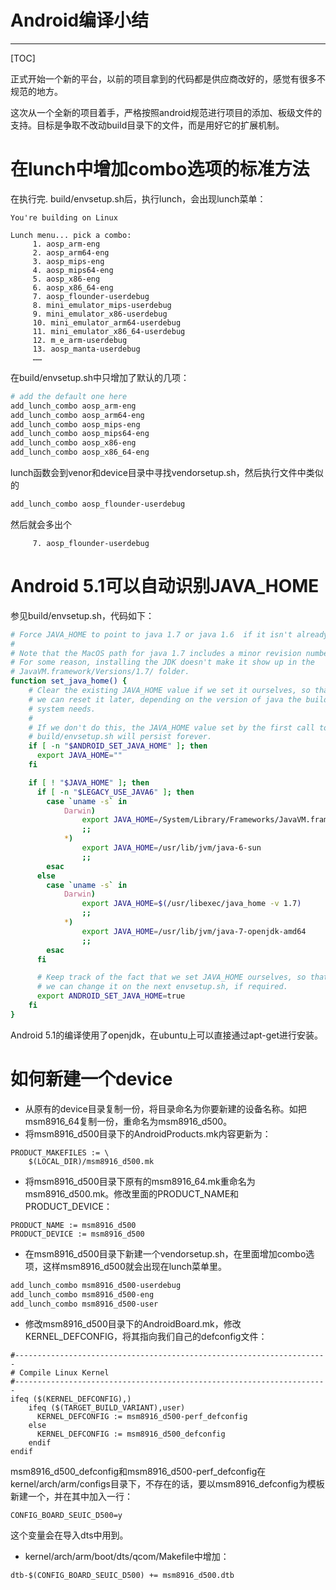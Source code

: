 # Android编译小结

---

[TOC]

正式开始一个新的平台，以前的项目拿到的代码都是供应商改好的，感觉有很多不规范的地方。

这次从一个全新的项目着手，严格按照android规范进行项目的添加、板级文件的支持。目标是争取不改动build目录下的文件，而是用好它的扩展机制。

# 在lunch中增加combo选项的标准方法
在执行完. build/envsetup.sh后，执行lunch，会出现lunch菜单：
```
You're building on Linux

Lunch menu... pick a combo:
     1. aosp_arm-eng
     2. aosp_arm64-eng
     3. aosp_mips-eng
     4. aosp_mips64-eng
     5. aosp_x86-eng
     6. aosp_x86_64-eng
     7. aosp_flounder-userdebug
     8. mini_emulator_mips-userdebug
     9. mini_emulator_x86-userdebug
     10. mini_emulator_arm64-userdebug
     11. mini_emulator_x86_64-userdebug
     12. m_e_arm-userdebug
     13. aosp_manta-userdebug
     ……
```
在build/envsetup.sh中只增加了默认的几项：
```sh
# add the default one here
add_lunch_combo aosp_arm-eng
add_lunch_combo aosp_arm64-eng
add_lunch_combo aosp_mips-eng
add_lunch_combo aosp_mips64-eng
add_lunch_combo aosp_x86-eng
add_lunch_combo aosp_x86_64-eng
```
lunch函数会到venor和device目录中寻找vendorsetup.sh，然后执行文件中类似的
```sh
add_lunch_combo aosp_flounder-userdebug
```
然后就会多出个
```
     7. aosp_flounder-userdebug
```

# Android 5.1可以自动识别JAVA_HOME
参见build/envsetup.sh，代码如下：
```sh
# Force JAVA_HOME to point to java 1.7 or java 1.6  if it isn't already set.
#
# Note that the MacOS path for java 1.7 includes a minor revision number (sigh).
# For some reason, installing the JDK doesn't make it show up in the
# JavaVM.framework/Versions/1.7/ folder.
function set_java_home() {
    # Clear the existing JAVA_HOME value if we set it ourselves, so that
    # we can reset it later, depending on the version of java the build
    # system needs.
    #
    # If we don't do this, the JAVA_HOME value set by the first call to
    # build/envsetup.sh will persist forever.
    if [ -n "$ANDROID_SET_JAVA_HOME" ]; then
      export JAVA_HOME=""
    fi

    if [ ! "$JAVA_HOME" ]; then
      if [ -n "$LEGACY_USE_JAVA6" ]; then
        case `uname -s` in
            Darwin)
                export JAVA_HOME=/System/Library/Frameworks/JavaVM.framework/Versions/1.6/Home
                ;;
            *)
                export JAVA_HOME=/usr/lib/jvm/java-6-sun
                ;;
        esac
      else
        case `uname -s` in
            Darwin)
                export JAVA_HOME=$(/usr/libexec/java_home -v 1.7)
                ;;
            *)
                export JAVA_HOME=/usr/lib/jvm/java-7-openjdk-amd64
                ;;
        esac
      fi

      # Keep track of the fact that we set JAVA_HOME ourselves, so that
      # we can change it on the next envsetup.sh, if required.
      export ANDROID_SET_JAVA_HOME=true
    fi
}
```
Android 5.1的编译使用了openjdk，在ubuntu上可以直接通过apt-get进行安装。

# 如何新建一个device
* 从原有的device目录复制一份，将目录命名为你要新建的设备名称。如把msm8916_64复制一份，重命名为msm8916_d500。
* 将msm8916_d500目录下的AndroidProducts.mk内容更新为：
```make
PRODUCT_MAKEFILES := \
    $(LOCAL_DIR)/msm8916_d500.mk
```
* 将msm8916_d500目录下原有的msm8916_64.mk重命名为msm8916_d500.mk。修改里面的PRODUCT_NAME和PRODUCT_DEVICE：
```make
PRODUCT_NAME := msm8916_d500
PRODUCT_DEVICE := msm8916_d500
```
* 在msm8916_d500目录下新建一个vendorsetup.sh，在里面增加combo选项，这样msm8916_d500就会出现在lunch菜单里。
```sh
add_lunch_combo msm8916_d500-userdebug
add_lunch_combo msm8916_d500-eng
add_lunch_combo msm8916_d500-user
```
* 修改msm8916_d500目录下的AndroidBoard.mk，修改KERNEL_DEFCONFIG，将其指向我们自己的defconfig文件：
```make
#----------------------------------------------------------------------
# Compile Linux Kernel
#----------------------------------------------------------------------
ifeq ($(KERNEL_DEFCONFIG),)
    ifeq ($(TARGET_BUILD_VARIANT),user)
      KERNEL_DEFCONFIG := msm8916_d500-perf_defconfig
    else
      KERNEL_DEFCONFIG := msm8916_d500_defconfig
    endif
endif
```
msm8916_d500_defconfig和msm8916_d500-perf_defconfig在kernel/arch/arm/configs目录下，不存在的话，要以msm8916_defconfig为模板新建一个，并在其中加入一行：
```make
CONFIG_BOARD_SEUIC_D500=y
```
这个变量会在导入dts中用到。
* kernel/arch/arm/boot/dts/qcom/Makefile中增加：
```make
dtb-$(CONFIG_BOARD_SEUIC_D500) += msm8916_d500.dtb
```

